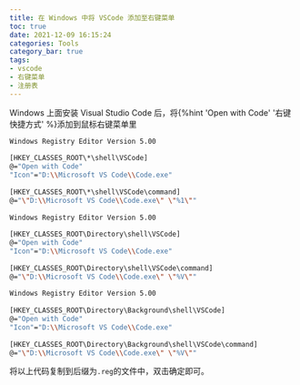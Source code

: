 ```yaml
---
title: 在 Windows 中将 VSCode 添加至右键菜单
toc: true
date: 2021-12-09 16:15:24
categories: Tools
category_bar: true
tags:
- vscode
- 右键菜单
- 注册表
---
```


Windows 上面安装 Visual Studio Code 后，将{%hint 'Open with Code' '右键快捷方式' %}添加到鼠标右键菜单里

<!-- more -->

```bash
Windows Registry Editor Version 5.00
 
[HKEY_CLASSES_ROOT\*\shell\VSCode]
@="Open with Code"
"Icon"="D:\\Microsoft VS Code\\Code.exe"
 
[HKEY_CLASSES_ROOT\*\shell\VSCode\command]
@="\"D:\\Microsoft VS Code\\Code.exe\" \"%1\""
 
Windows Registry Editor Version 5.00
 
[HKEY_CLASSES_ROOT\Directory\shell\VSCode]
@="Open with Code"
"Icon"="D:\\Microsoft VS Code\\Code.exe"
 
[HKEY_CLASSES_ROOT\Directory\shell\VSCode\command]
@="\"D:\\Microsoft VS Code\\Code.exe\" \"%V\""
 
Windows Registry Editor Version 5.00
 
[HKEY_CLASSES_ROOT\Directory\Background\shell\VSCode]
@="Open with Code"
"Icon"="D:\\Microsoft VS Code\\Code.exe"
 
[HKEY_CLASSES_ROOT\Directory\Background\shell\VSCode\command]
@="\"D:\\Microsoft VS Code\\Code.exe\" \"%V\""
```

将以上代码复制到后缀为`.reg`的文件中，双击确定即可。
